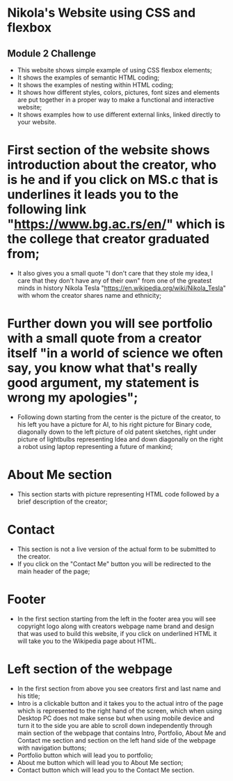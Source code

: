 # Nikola's Website using CSS and flexbox


## Module 2 Challenge


- This website shows simple example of using CSS flexbox elements;
- It shows the examples of semantic HTML coding;
- It shows the examples of nesting within HTML coding;
- It shows how different styles, colors, pictures, font sizes and elements are put together in a proper way to make a functional and interactive website;
- It shows examples how to use different external links, linked directly to your website.

# First section of the website shows introduction about the creator, who is he and if you click on MS.c that is underlines it leads you to the following link "https://www.bg.ac.rs/en/" which is the college that creator graduated from;
 - It also gives you a small quote "I don't care that they stole my idea, I care that they don't have any of their own" from one of the greatest minds in history Nikola Tesla "https://en.wikipedia.org/wiki/Nikola_Tesla" with whom the creator shares name and ethnicity;

# Further down you will see portfolio with a small quote from a creator itself "in a world of science we often say, you know what that's really good argument, my statement is wrong my apologies";
 - Following down starting from the center is the picture of the creator, to his left you have a picture for AI, to his right picture for Binary code, diagonally down to the left picture of old patent sketches, right under picture of lightbulbs representing Idea and down diagonally on the right a robot using laptop representing a future of mankind;

 # About Me section
  - This section starts with picture representing HTML code followed by a brief description of the creator;

# Contact
 - This section is not a live version of the actual form to be submitted to the creator.
 - If you click on the "Contact Me" button you will be redirected to the main header of the page;

 # Footer
 - In the first section starting from the left in the footer area you will see copyright logo along with creators webpage name brand and design that was used to build this website, if you click on underlined HTML it will take you to the Wikipedia page about HTML.

 # Left section of the webpage
 - In the first section from above you see creators first and last name and his title;
 - Intro is a clickable button and it takes you to the actual intro of the page which is represented to the right hand of the screen, which when using Desktop PC does not make sense but when using mobile device and turn it to the side you are able to scroll down independently through main section of the webpage that contains Intro, Portfolio, About Me and Contact me section and section on the left hand side of the webpage with navigation buttons;
 - Portfolio button which will lead you to portfolio;
 - About me button which will lead you to About Me section;
 - Contact button which will lead you to the Contact Me section.

